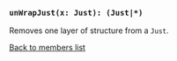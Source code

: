 ### `unWrapJust(x: Just): (Just|*)`

Removes one layer of structure from a `Just`.

[Back to members list](#fjldatacore-members)
